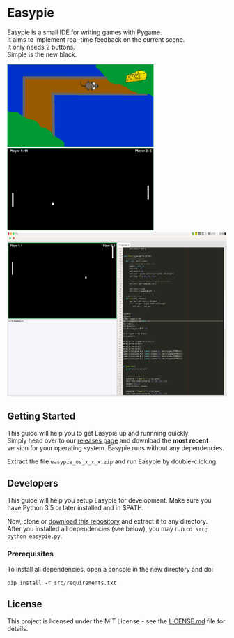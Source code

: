 # Easypie

Easypie is a small IDE for writing games with Pygame.  
It aims to implement real-time feedback on the current scene.  
It only needs 2 buttons.  
Simple is the new black.

<span><img src="https://github.com/FynnMazurkiewicz/easypie/blob/master/screenshots/MZK.png" width="336" height="189">
<img src="https://github.com/FynnMazurkiewicz/easypie/blob/master/screenshots/fullscreen_pong.png" width="336" height="189">
<img src="https://github.com/FynnMazurkiewicz/easypie/blob/master/screenshots/editor_overview.png" width="677" height="378">
</span>
## Getting Started

This guide will help you to get Easypie up and runnning quickly.  
Simply head over to our [releases page](https://github.com/FynnMazurkiewicz/easypie/releases) and
download the **most recent** version for your operating system.
Easypie runs without any dependencies.

Extract the file `easypie_os_x_x_x.zip` and run Easypie by double-clicking.


## Developers

This guide will help you setup Easypie for development. 
Make sure you have Python 3.5 or later installed and in $PATH.

Now, clone or [download this repository](https://github.com/FynnMazurkiewicz/easypie/archive/master.zip) and extract it
to any directory.  
After you installed all dependencies (see below), you may run `cd src; python easypie.py`.

### Prerequisites

To install all dependencies, open a console in the new directory and do:
```
pip install -r src/requirements.txt
```

## License

This project is licensed under the MIT License - see the [LICENSE.md](LICENSE.md) file for details.
